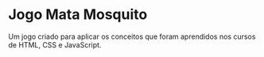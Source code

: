 # Jogo Mata Mosquito

Um jogo criado para aplicar os conceitos que foram aprendidos nos cursos de HTML, CSS e JavaScript.